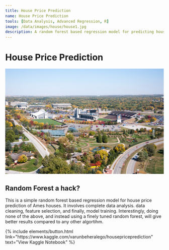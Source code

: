 ```yaml
---
title: House Price Prediction
name: House Price Prediction
tools: [Data Analysis, Advanced Regression, R]
image: /data/images/house/house1.jpg
description: A random forest based regression model for predicting house prices.
---
```


# House Price Prediction

![](/data/images/house/house2.jpg)

## Random Forest a hack?
This is a simple random forest based regression model for house price prediction of Ames houses. It involves complete data analysis. data cleaning, feature selection, and finally, model training. Interestingly, doing none of the above, and instead using a finely tuned random forest, will give better results compared to any other algortihm.

<p class="text-center">
{% include elements/button.html link="https://www.kaggle.com/varunbeheralego/housepriceprediction" text="View Kaggle Notebook" %}
</p>